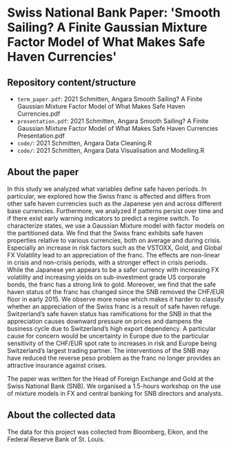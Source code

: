 # Swiss National Bank Paper: 'Smooth Sailing? A Finite Gaussian Mixture Factor Model of What Makes Safe Haven Currencies'

## Repository content/structure

- `term_paper.pdf`: 2021 Schmitten, Angara Smooth Sailing? A Finite Gaussian Mixture Factor Model of What Makes Safe Haven Currencies.pdf
- `presentation.pdf`: 2021 Schmitten, Angara Smooth Sailing? A Finite Gaussian Mixture Factor Model of What Makes Safe Haven Currencies Presentation.pdf
- `code/`: 2021 Schmitten, Angara Data Cleaning.R
- `code/`: 2021 Schmitten, Angara Data Visualisation and Modelling.R

## About the paper
In this study we analyzed what variables define safe haven periods. In particular, we explored how the Swiss franc is affected and differs from other safe haven currencies such as the Japanese yen and across different base currencies. Furthermore, we analyzed if patterns persist over time and if there exist early warning indicators to predict a regime switch. To characterize states, we use a Gaussian Mixture model with factor models on the partitioned data. We find that the Swiss franc exhibits safe haven properties relative to various currencies, both on average and during crisis. Especially an increase in risk factors such as the VSTOXX, Gold, and Global FX Volatility lead to an appreciation of the franc. The effects are non-linear in crisis and non-crisis periods, with a stronger effect in crisis periods. While the Japanese yen appears to be a safer currency with increasing FX volatility and increasing yields on sub-investment grade US corporate bonds, the franc has a strong link to gold. Moreover, we find that the safe haven status of the franc has changed since the SNB removed the CHF/EUR floor in early 2015. We observe more noise which makes it harder to classify whether an appreciation of the Swiss franc is a result of safe haven refuge. Switzerland’s safe haven status has ramifications for the SNB in that the appreciation causes downward pressure on prices and dampens the business cycle due to Switzerland’s high export dependency. A particular cause for concern would be uncertainty in Europe due to the particular sensitivity of the CHF/EUR spot rate to increases in risk and Europe being Switzerland’s largest trading partner. The interventions of the SNB may have reduced the reverse peso problem as the franc no longer provides an attractive insurance against crises.

The paper was written for the Head of Foreign Exchange and Gold at the Swiss National Bank (SNB). We organised a 1.5-hours workshop on the use of mixture models in FX and central banking for SNB directors and analysts. 


## About the collected data
The data for this project was collected from Bloomberg, Eikon, and the Federal Reserve Bank of St. Louis.

